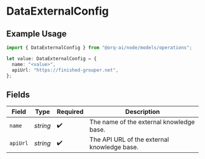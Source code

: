 # DataExternalConfig

## Example Usage

```typescript
import { DataExternalConfig } from "@orq-ai/node/models/operations";

let value: DataExternalConfig = {
  name: "<value>",
  apiUrl: "https://finished-grouper.net",
};
```

## Fields

| Field                                       | Type                                        | Required                                    | Description                                 |
| ------------------------------------------- | ------------------------------------------- | ------------------------------------------- | ------------------------------------------- |
| `name`                                      | *string*                                    | :heavy_check_mark:                          | The name of the external knowledge base.    |
| `apiUrl`                                    | *string*                                    | :heavy_check_mark:                          | The API URL of the external knowledge base. |